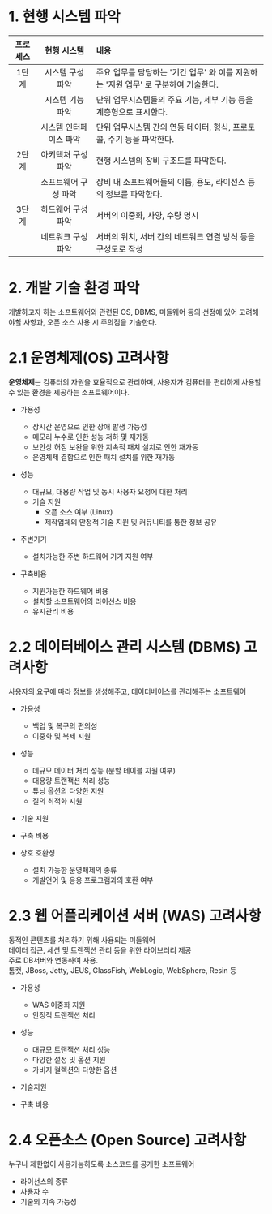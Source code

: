 # 1. 현행 시스템 파악

| 프로세스 | 현행 시스템 | 내용 |
|:---:|:---:|:---|
| 1단계 | 시스템 구성 파악 | 주요 업무를 담당하는 '기간 업무' 와 이를 지원하는 '지원 업무' 로 구분하여 기술한다. |
| | 시스템 기능 파악 | 단위 업무시스템들의 주요 기능, 세부 기능 등을 계층형으로 표시한다. |
| | 시스템 인터페이스 파악 | 단위 업무시스템 간의 연동 데이터, 형식, 프로토콜, 주기 등을 파악한다. |
| 2단계 | 아키텍처 구성 파악 | 현행 시스템의 장비 구조도를 파악한다. |
| | 소프트웨어 구성 파악 |장비 내 소프트웨어들의 이름, 용도, 라이선스 등의 정보를 파악한다. |
| 3단계 | 하드웨어 구성 파악 | 서버의 이중화, 사양, 수량 명시 |
| | 네트워크 구성 파악 |서버의 위치, 서버 간의 네트워크 연결 방식 등을 구성도로 작성 |


# 2. 개발 기술 환경 파악
개발하고자 하는 소프트웨어와 관련된 OS, DBMS, 미들웨어 등의 선정에 있어 고려해야할 사항과, 오픈 소스 사용 시 주의점을 기술한다.

# 2.1 운영체제(OS) 고려사항
**운영체제**는 컴퓨터의 자원을 효율적으로 관리하며, 사용자가 컴퓨터를 편리하게 사용할 수 있는 환경을 제공하는 소프트웨어이다.

- 가용성
	+ 장시간 운영으로 인한 장애 발생 가능성
	+ 메모리 누수로 인한 성능 저하 및 재가동
	+ 보안상 허점 보완을 위한 지속적 패치 설치로 인한 재가동
	+ 운영체제 결함으로 인한 패치 설치를 위한 재가동

- 성능
	+ 대규모, 대용량 작업 및 동시 사용자 요청에 대한 처리
	+ 기술 지원
		* 오픈 소스 여부 (Linux)
		* 제작업체의 안정적 기술 지원 및 커뮤니티를 통한 정보 공유

- 주변기기
	+ 설치가능한 주변 하드웨어 기기 지원 여부

- 구축비용
	+ 지원가능한 하드웨어 비용
	+ 설치할 소프트웨어의 라이선스 비용
	+ 유지관리 비용


# 2.2 데이터베이스 관리 시스템 (DBMS) 고려사항 
사용자의 요구에 따라 정보를 생성해주고, 데이터베이스를 관리해주는 소프트웨어

- 가용성
	+ 백업 및 복구의 편의성
	+ 이중화 및 복제 지원

- 성능
	+ 데규모 데이터 처리 성능 (분할 테이블 지원 여부)
	+ 대용량 트랜잭션 처리 성능
	+ 튜닝 옵션의 다양한 지원
	+ 질의 최적화 지원

- 기술 지원
- 구축 비용
- 상호 호환성
	+ 설치 가능한 운영체제의 종류
	+ 개발언어 및 응용 프로그램과의 호환 여부


# 2.3 웹 어플리케이션 서버 (WAS) 고려사항
동적인 콘텐츠를 처리하기 위해 사용되는 미들웨어   
데이터 접근, 세션 및 트랜잭션 관리 등을 위한 라이브러리 제공   
주로 DB서버와 연동하여 사용.   
톰캣, JBoss, Jetty, JEUS, GlassFish, WebLogic, WebSphere, Resin 등

- 가용성
	+ WAS 이중화 지원
	+ 안정적 트랜잭션 처리

- 성능
	+ 대규모 트랜잭션 처리 성능
	+ 다양한 설정 및 옵션 지원
	+ 가비지 컬렉션의 다양한 옵션
	
- 기술지원
- 구축 비용

# 2.4 오픈소스 (Open Source) 고려사항
누구나 제한없이 사용가능하도록 소스코드를 공개한 소프트웨어

- 라이선스의 종류
- 사용자 수
- 기술의 지속 가능성